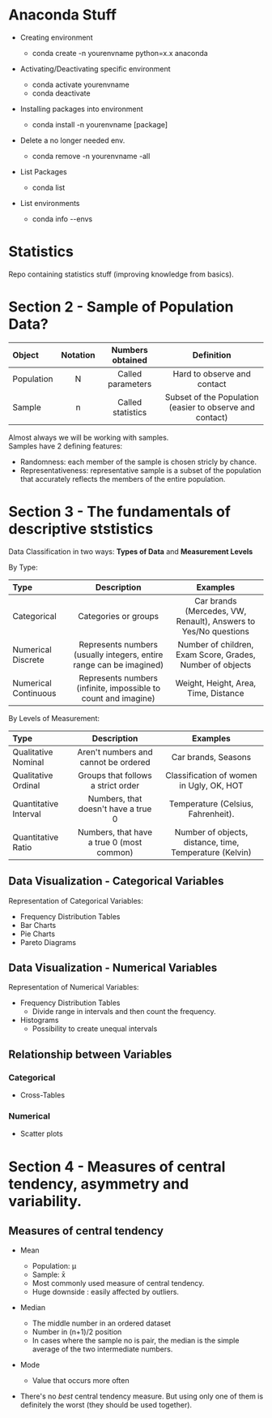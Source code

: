# Anaconda Stuff

* Creating environment
    * conda create -n yourenvname python=x.x anaconda

* Activating/Deactivating specific environment
    * conda activate yourenvname
    * conda deactivate

* Installing packages into environment
    * conda install -n yourenvname [package]

* Delete a no longer needed env.
    * conda remove -n yourenvname -all

* List Packages
    * conda list

* List environments
    * conda info --envs

# Statistics
Repo containing statistics stuff (improving knowledge from basics).

# Section 2 - Sample of Population Data?

| Object        | Notation           | Numbers obtained  | Definition |
| :------------- |:-------------:| :-----:|:-------:|
| Population     | N | Called parameters | Hard to observe and contact |
| Sample    | n      |   Called statistics | Subset of the Population (easier to observe and contact) |

Almost always we will be working with samples.  
Samples have 2 defining features:

* Randomness: each member of the sample is chosen stricly by chance.
* Representativeness: representative sample is a subset of the population that accurately reflects the members of the entire population.

# Section 3 - The fundamentals of descriptive ststistics

Data Classification in two ways: **Types of Data** and **Measurement Levels**

By Type:  


| Type        | Description           |  Examples  |
| :------------- |:-------------:| :-----:|
| Categorical     | Categories or groups | Car brands (Mercedes, VW, Renault), Answers to Yes/No questions  |
| Numerical Discrete    | Represents numbers (usually integers, entire range can be imagined) | Number of children, Exam Score, Grades, Number of objects |
| Numerical Continuous    | Represents numbers (infinite, impossible to count and imagine) | Weight, Height, Area, Time, Distance |

By Levels of Measurement:  


| Type        | Description           |  Examples  |
| :------------- |:-------------:| :-----:|
| Qualitative Nominal | Aren't numbers and cannot be ordered | Car brands, Seasons |
| Qualitative Ordinal | Groups that follows a strict order | Classification of women in Ugly, OK, HOT|
| Quantitative Interval | Numbers, that doesn't have a true 0 | Temperature (Celsius, Fahrenheit). |
| Quantitative Ratio | Numbers, that have a true 0 (most common) | Number of objects, distance, time, Temperature (Kelvin)  |

## Data Visualization - Categorical Variables

Representation of Categorical Variables:
* Frequency Distribution Tables
* Bar Charts
* Pie Charts
* Pareto Diagrams

## Data Visualization - Numerical Variables

Representation of Numerical Variables:

* Frequency Distribution Tables
    * Divide range in intervals and then count the frequency.
* Histograms
    * Possibility to create unequal intervals

## Relationship between Variables

### Categorical
  * Cross-Tables

### Numerical
  * Scatter plots

# Section 4 - Measures of central tendency, asymmetry and variability.

## Measures of central tendency

* Mean
  * Population: &mu;
  * Sample: x&#772;
  * Most commonly used measure of central tendency.
  * Huge downside : easily affected by outliers.

* Median
  * The middle number in an ordered dataset
  * Number in (n+1)/2 position
  * In cases where the sample no is pair, the median is the simple average of
  the two intermediate numbers.

* Mode
  * Value that occurs more often

* There's no *best* central tendency measure. But using only one of them is definitely the worst (they should be used together).

